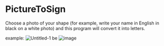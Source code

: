 # PictureToSign
Choose a photo of your shape (for example, write your name in English in black on a white photo) and this program will convert it into letters.

example:
![Untitled-1](https://github.com/user-attachments/assets/6f8024a5-3596-4315-a032-73102fb2f69a)
be 
![image](https://github.com/user-attachments/assets/38ca5b9b-f0fe-4bab-9367-ac329731293b)
